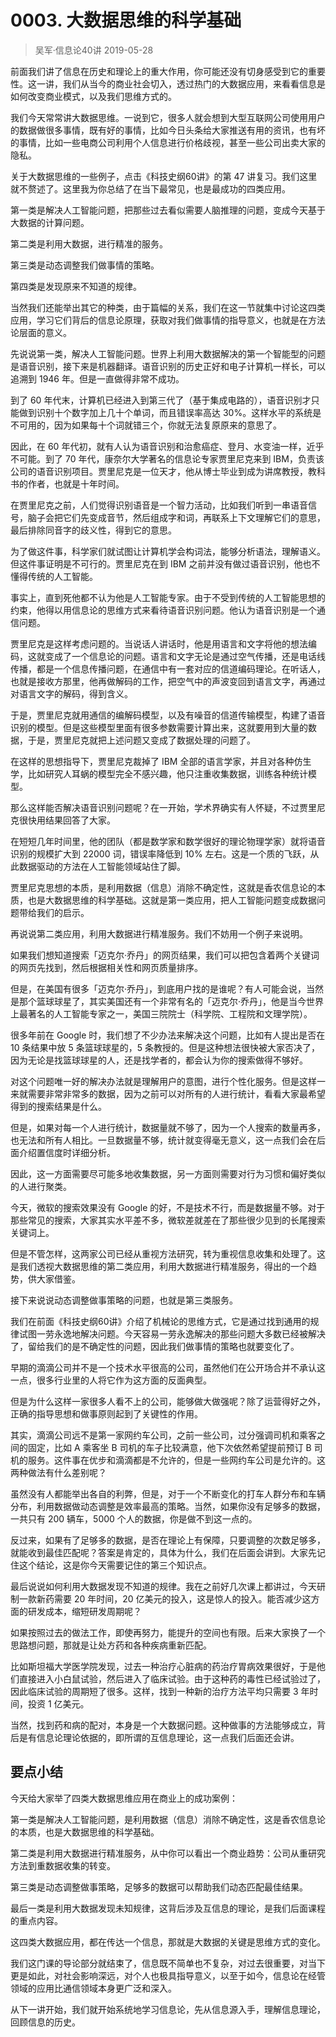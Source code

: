 # 0003. 大数据思维的科学基础
> 吴军·信息论40讲
2019-05-28

前面我们讲了信息在历史和理论上的重大作用，你可能还没有切身感受到它的重要性。这一讲，我们从当今的商业社会切入，透过热门的大数据应用，来看看信息是如何改变商业模式，以及我们思维方式的。

我们今天常常讲大数据思维。一说到它，很多人就会想到大型互联网公司使用用户的数据做很多事情，既有好的事情，比如今日头条给大家推送有用的资讯，也有坏的事情，比如一些电商公司利用个人信息进行价格歧视，甚至一些公司出卖大家的隐私。

关于大数据思维的一些例子，点击《科技史纲60讲》的第 47 讲复习。我们这里就不赘述了。这里我为你总结了在当下最常见，也是最成功的四类应用。

第一类是解决人工智能问题，把那些过去看似需要人脑推理的问题，变成今天基于大数据的计算问题。

第二类是利用大数据，进行精准的服务。

第三类是动态调整我们做事情的策略。

第四类是发现原来不知道的规律。

当然我们还能举出其它的种类，由于篇幅的关系，我们在这一节就集中讨论这四类应用，学习它们背后的信息论原理，获取对我们做事情的指导意义，也就是在方法论层面的意义。

先说说第一类，解决人工智能问题。世界上利用大数据解决的第一个智能型的问题是语音识别，接下来是机器翻译。语音识别的历史正好和电子计算机一样长，可以追溯到 1946 年。但是一直做得非常不成功。

到了 60 年代末，计算机已经进入到第三代了（基于集成电路的），语音识别才只能做到识别十个数字加上几十个单词，而且错误率高达 30%。这样水平的系统是不可用的，因为如果每十个词就错三个，你就无法复原原来的意思了。

因此，在 60 年代初，就有人认为语音识别和治愈癌症、登月、水变油一样，近乎不可能。到了 70 年代，康奈尔大学著名的信息论专家贾里尼克来到 IBM，负责该公司的语音识别项目。贾里尼克是一位天才，他从博士毕业到成为讲席教授，教科书的作者，也就是十年时间。

在贾里尼克之前，人们觉得识别语音是一个智力活动，比如我们听到一串语音信号，脑子会把它们先变成音节，然后组成字和词，再联系上下文理解它们的意思，最后排除同音字的歧义性，得到它的意思。

为了做这件事，科学家们就试图让计算机学会构词法，能够分析语法，理解语义。但这件事证明是不可行的。贾里尼克在到 IBM 之前并没有做过语音识别，他也不懂得传统的人工智能。

事实上，直到死他都不认为他是人工智能专家。由于不受到传统的人工智能思想的约束，他得以用信息论的思维方式来看待语音识别问题。他认为语音识别是一个通信问题。

贾里尼克是这样考虑问题的。当说话人讲话时，他是用语言和文字将他的想法编码，这就变成了一个信息论的问题。语言和文字无论是通过空气传播，还是电话线传播，都是一个信息传播问题，在通信中有一套对应的信道编码理论。在听话人，也就是接收方那里，他再做解码的工作，把空气中的声波变回到语言文字，再通过对语言文字的解码，得到含义。

于是，贾里尼克就用通信的编解码模型，以及有噪音的信道传输模型，构建了语音识别的模型。但是这些模型里面有很多参数需要计算出来，这就要用到大量的数据，于是，贾里尼克就把上述问题又变成了数据处理的问题了。

在这样的思想指导下，贾里尼克裁掉了 IBM 全部的语言学家，并且对各种仿生学，比如研究人耳蜗的模型完全不感兴趣，他只注重收集数据，训练各种统计模型。

那么这样能否解决语音识别问题呢？在一开始，学术界确实有人怀疑，不过贾里尼克很快用结果回答了大家。

在短短几年时间里，他的团队（都是数学家和数学很好的理论物理学家）就将语音识别的规模扩大到 22000 词，错误率降低到 10% 左右。这是一个质的飞跃，从此数据驱动的方法在人工智能领域站住了脚。

贾里尼克思想的本质，是利用数据（信息）消除不确定性，这就是香农信息论的本质，也是大数据思维的科学基础。这就是第一类应用，把人工智能问题变成数据问题带给我们的启示。

再说说第二类应用，利用大数据进行精准服务。我们不妨用一个例子来说明。

如果我们想知道搜索「迈克尔·乔丹」的网页结果，我们可以把包含着两个关键词的网页先找到，然后根据相关性和网页质量排序。

但是，在美国有很多「迈克尔·乔丹」，到底用户找的是谁呢？有人可能会说，当然是那个篮球球星了，其实美国还有一个非常有名的「迈克尔·乔丹」，他是当今世界上最著名的人工智能专家之一，美国三院院士（科学院、工程院和文理学院）。

很多年前在 Google 时，我们想了不少办法来解决这个问题，比如有人提出是否在 10 条结果中放 5 条篮球球星的，5 条教授的。但是这种想法很快被大家否决了，因为无论是找篮球球星的人，还是找学者的，都会认为你的搜索做得不够好。

对这个问题唯一好的解决办法就是理解用户的意图，进行个性化服务。但是这样一来就需要非常非常多的数据，因为之前可以对所有的人进行统计，看看大家最希望得到的搜索结果是什么。

但是，如果对每一个人进行统计，数据量就不够了，因为一个人搜索的数量再多，也无法和所有人相比。一旦数据量不够，统计就变得毫无意义，这一点我们会在后面介绍置信度时详细分析。

因此，这一方面需要尽可能多地收集数据，另一方面则需要对行为习惯和偏好类似的人进行聚类。

今天，微软的搜索效果没有 Google 的好，不是技术不行，而是数据量不够。对于那些常见的搜索，大家其实水平差不多，微软差就差在了那些很少见到的长尾搜索关键词上。

但是不管怎样，这两家公司已经从重视方法研究，转为重视信息收集和处理了。这是我们透视大数据思维的第二类应用，利用大数据进行精准服务，得出的一个趋势，供大家借鉴。

接下来说说动态调整做事策略的问题，也就是第三类服务。

我们在前面《科技史纲60讲》介绍了机械论的思维方式，它是通过找到通用的规律试图一劳永逸地解决问题。今天容易一劳永逸解决的那些问题大多数已经被解决了，留给我们的是不确定性的问题，因此我们做事情的策略也就要变化了。

早期的滴滴公司并不是一个技术水平很高的公司，虽然他们在公开场合并不承认这一点，很多行业里的人将它作为这方面的反面典型。

但是为什么这样一家很多人看不上的公司，能够做大做强呢？除了运营得好之外，正确的指导思想和做事原则起到了关键性的作用。

其实，滴滴公司远不是第一家网约车公司，之前一些公司，过分强调司机和乘客之间的固定，比如 A 乘客坐 B 司机的车子比较满意，他下次依然希望提前预订 B 司机的服务。这件事在优步和滴滴都是不允许的，但是一些网约车公司是允许的。这两种做法有什么差别呢？

虽然没有人都能举出各自的利弊，但是，对于一个不断变化的打车人群分布和车辆分布，利用数据做动态调整是效率最高的策略。当然，如果你没有足够多的数据，一共只有 200 辆车，5000 个人的数据，你是做不到这一点的。

反过来，如果有了足够多的数据，是否在理论上有保障，只要调整的次数足够多，就能收到最佳匹配呢？答案是肯定的，具体为什么，我们在后面会讲到。大家先记住这个结论，这是你今天需要记住的第三个知识点。

最后说说如何利用大数据发现不知道的规律。我在之前好几次课上都讲过，今天研制一款新药需要 20 年时间，20 亿美元的投入，这是惊人的投入。能否减少这方面的研发成本，缩短研发周期呢？

如果按照过去的做法工作，即使再努力，能提升的空间也有限。后来大家换了一个思路想问题，那就是让处方药和各种疾病重新匹配。

比如斯坦福大学医学院发现，过去一种治疗心脏病的药治疗胃病效果很好，于是他们直接进入小白鼠试验，然后进入了临床试验。由于这种药的毒性已经试验过了，因此临床试验的周期短了很多。这样，找到一种新的治疗方法平均只需要 3 年时间，投资 1 亿美元。

当然，找到药和病的配对，本身是一个大数据问题。这种做事的方法能够成立，背后是有信息论理论依据的，即所谓的互信息理论，这一点我们后面还会讲。

## 要点小结

今天给大家举了四类大数据思维应用在商业上的成功案例：

第一类是解决人工智能问题，是利用数据（信息）消除不确定性，这是香农信息论的本质，也是大数据思维的科学基础。

第二类是利用大数据进行精准服务，从中你可以看出一个商业趋势：公司从重研究方法到重数据收集的转变。

第三类是动态调整做事策略，足够多的数据可以帮助我们动态匹配最佳结果。

最后一类是利用大数据发现未知规律，这背后涉及互信息的理论，是我们后面课程的重点内容。

这四类大数据应用，都在传达一个信息，那就是大数据的关键是思维方式的变化。

我们这门课的导论部分就结束了，信息既不简单也不复杂，对过去很重要，对当下更是如此，对社会影响深远，对个人也极具指导意义，以至于如今，信息论在经管领域的应用比通信领域本身更广泛和深入。

从下一讲开始，我们就开始系统地学习信息论，先从信息源入手，理解信息理论，回顾信息的历史。

